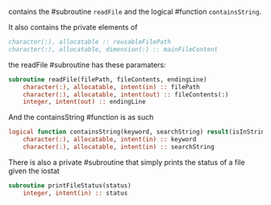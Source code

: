 

contains the #subroutine `readFile` and the logical #function `containsString`.

It also contains the private elements of 
  
```fortran
character(:), allocatable :: reusableFilePath
character(:), allocatable, dimension(:) :: mainFileContent
```

the readFile #subroutine has these paramaters:
```fortran
subroutine readFile(filePath, fileContents, endingLine)
	character(:), allocatable, intent(in) :: filePath
	character(:), allocatable, intent(out) :: fileContents(:)
	integer, intent(out) :: endingLine
```

And the containsString #function is as such

```fortran
logical function containsString(keyword, searchString) result(isInString)
	character(:), allocatable, intent(in) :: keyword
	character(:), allocatable, intent(in) :: searchString
```

There is also a private #subroutine that simply prints the status of a file given the iostat
```fortran
subroutine printFileStatus(status)
	integer, intent(in) :: status
```

